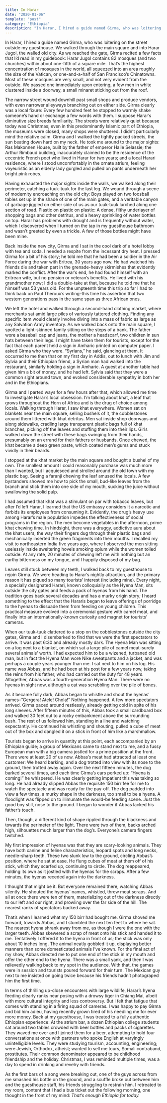 ```yaml
---
title: In Harar
date: "2020-01-06"
template: "post"
category: "Ethiopia"
description: "In Harar, I hired a guide named Girma, who was loitering on the street outside my guesthouse."
---
```


In Harar, I hired a guide named Girma, who was loitering on the street outside my guesthouse. We walked through the main square and into Harar Jugol, the walled old city. As we reached the gate, Girma recited a few facts that I’d read in my guidebook: Harar Jugol contains 82 mosques (and two churches) within about one-fifth of a square mile. That’s the highest concentration of mosques in the world, all squeezed into an area roughly the size of the Vatican, or one-and-a-half of San Francisco’s Chinatowns. Most of these mosques are very small, and not very evident from the outside. We passed one immediately upon entering, a few men in white clustered inside a doorway, a small minaret sticking out from the roof.

The narrow street wound downhill past small shops and produce vendors, with even narrower alleyways branching out on either side. Girma clearly was a local fixure: Every few hundred feet he stopped to warmly shake someone’s hand or exchange a few words with them. I suppose Harar’s diminutive size breeds familiarity. The streets were relatively quiet because today was Christmas; even in this predominantly Islamic part of Ethiopia, the museums were closed, many shops were shuttered. I didn’t particularly mind the relative calm. Girma and I walked the tightly packed streets, the sun beating down hard on my neck. He took me around to the major sights: Ras Makonnen House, built by the father of emperor Haile Selassie; the Arthur Rimbaud building, inaccurately claimed to be the residence of the eccentric French poet who lived in Harar for two years; and a local Harari residence, where I stood uncomfortably in the ornate atrium, feeling voyeuristic as an elderly lady gurgled and pulled on pants underneath her bright pink robes.

Having exhausted the major sights inside the walls, we walked along their perimeter, catching a tuuk-tuuk for the last leg. We wound through a scene of modernity encroaching on the old city: Boys played on two foosball tables set up in the shade of one of the main gates, and a veritable canyon of garbage jiggled on either side of us as our tuuk-tuuk lurched along one section of road. Plastic on plastic on plastic: A dense, filthy underlayer of shopping bags and other detritus, and a heavy sprinkling of water bottles on top. Harar has problems with drought and is frequently without water, which I discovered when I turned on the tap in my guesthouse bathroom and wasn’t greeted by even a trickle. A few of those bottles might have been mine.

Back inside the new city, Girma and I sat in the cool dark of a hotel lobby with tea and soda. I needed a respite from the incessant dry heat. I pressed Girma for a bit of his story; he told me that he had been a soldier in the Air Force during the war with Eritrea, 30 years ago now. He had watched his friends die and taken part in the grenade-heavy skirmishes that evidently marked the conflict. After the war’s end, he had found himself with an Eritrean wife, but no pension or veteran’s benefits. He lived with his grandmother now; I did a double-take at that, because he told me that he himself was 53 years old. For the umpteenth time this trip so far I had to think back on Paul Theroux’s writing–this time his assertion that two western generations pass in the same span as three African ones.

We left the hotel and walked through a second-hand clothing market, where merchants sat amid large piles of variously tattered clothing. Finding any specific item would clearly involve diving into a mass of fabric as large as any Salvation Army inventory. As we walked back onto the main square, I spotted a light-skinned family sitting on the steps of a bank. The father wore a baseball cap and jeans, the mother a headscarf, two children in sun hats between their legs. I might have taken them for tourists, except for the fact that each parent held a sign in Amharic printed on computer paper. I asked Girma who they were. “Syrians,” he said, glancing at them. It occurred to me then that on my first day in Addis, out to lunch with Jim and Sylvia and their Ethiopian friend, a Syrian man had walked into the restaurant, similarly holding a sign in Amharic. A guest at another table had given him a bit of money, and he had left. Sylvia said that they were a common sight around town, and evoked considerable sympathy in both her and in the Ethiopians.

Girma and I parted ways for a few hours after that, which allowed me time to investigate Harar’s local obsession. I’m talking about khat, a leaf that grows throughout the Horn of Africa and is the drug of choice among locals. Walking through Harar, I saw khat everywhere. Women sat on blankets near the main square, selling bushels of it, the cobblestones around them littered with khat detritus. Men sat inside shop doorways and along sidewalks, cradling large transparent plastic bags full of khat branches, picking off the leaves and stuffing them into their lips. Girls walked down the street with these bags swinging from their hands, presumably on an errand for their fathers or husbands. Once chewed, the khat became a deep green paste, which coated men’s gums and stuck vividly in their beards.

I stopped at the khat market by the main square and bought a bushel of my own. The smallest amount I could reasonably purchase was much more than I wanted, but I acquiesced and strolled around the old town with my plastic bag. Seeing a faranji chewing the leaf amused the locals. A few bystanders showed me how to pick the small, bud-like leaves from the branch and stick them into one side of my mouth, sucking the juice without swallowing the solid pulp.

I had assumed that khat was a stimulant on par with tobacco leaves, but after I’d left Harar, I learned that the US embassy considers it a narcotic and forbids its employees from consuming it. Evidently, the drug’s heavy use among Harar’s male population impedes the effectiveness of social programs in the region. The men become vegetables in the afternoon, prime khat chewing time. In hindsight, there was a druggy, addictive aura about the khat users, the way their fingers dug through their plastic bags and mechanically inserted the green fragments into their mouths. I recalled my visit to northeastern India five years ago, where I observed the men sitting uselessly inside sweltering hovels smoking opium while the women toiled outside. At any rate, 20 minutes of chewing left me with nothing but an earthy bitterness on my tongue, and I happily disposed of my bag.

Leaves still stuck between my teeth, I walked back to my guesthouse to rejoin Girma. We were heading to Harar’s nightly attraction, and the primary reason it has piqued so many tourists’ interest (including mine). Every night, a specially designated Harari, known colloquially as the Hyena Man, sits outside the city gates and feeds a pack of hyenas from his hand. The tradition goes back several decades and has a murky origin story; I heard something to the effect that the Hararis began to leave offerings of porridge to the hyenas to dissuade them from feeding on young children. This practical measure evolved into a ceremonial gesture with camel meat, and finally into an internationally-known curiosity and magnet for tourists’ cameras.

When our tuuk-tuuk clattered to a stop on the cobblestones outside the city gates, Girma and I disembarked to find that we were the first spectators to arrive. It was past 6:30 and already mostly dark. The Hyena Man was sitting on a log next to a blanket, on which sat a large pile of camel meat–surely several animals’ worth. I had expected him to be a wizened, turbaned old man, but in fact the Hyena Man wore Nike sweatpants and a jacket, and was perhaps a couple years younger than me. I sat next to him on his log. His name was Abbas, and he had been at his post for a few years now, taking the reins from his father, who had carried out the duty for 48 years. Altogether, Abbas was a fourth-generation Hyena Man. There were no hyenas in sight now, although a cat was scrabbling over the pile of bones.

As it became fully dark, Abbas began to whistle and shout the hyenas’ names–“Gergera! Atele! Chola!” Nothing happened. A few more spectators arrived. Girma paced around restlessly, already getting cold in spite of his long sleeves. After fifteen minutes of this, Abbas took a small cardboard box and walked 30 feet out to a rocky embankment above the surrounding bush. The rest of us followed him, standing in a line and watching expectantly. He continued his whistling and shouting, pulled a cube of meat out of the box and dangled it on a stick in front of him like a marshmallow.

Tourists began to arrive in quantity at this point, each accompanied by an Ethiopian guide; a group of Mexicans came to stand next to me, and a fussy European man with a big camera jostled for a prime position at the front. There were at least 20 of us now. Abbas’s meat had attracted at least one customer: We heard barking, and a dog trotted into view with its nose to the ground, then trotted away again. Over the next fifteen minutes, the dog barked several times, and each time Girma’s ears perked up: “Hyena is coming!” he whispered. He was clearly getting impatient this was taking so long. He had already slipped Abbas the requisite 150 birr fee for me to watch the spectacle and was ready for the pay-off. The dog padded into view a few times, a murky shape in the darkness, too small to be a hyena. A floodlight was flipped on to illimunate the would-be feeding scene. Just the good boy still, nose to the ground. I began to wonder if Abbas lacked his father’s touch.

Then, though, a different kind of shape rippled through the blackness and towards the perimeter of the light. There were two of them, backs arched high, silhouettes much larger than the dog’s. Everyone’s camera fingers twitched.

My first impression of hyenas was that they are scary-looking animals. They have both canine and feline characteristics, leopard spots and long necks, needle-sharp teeth. These two slunk low to the ground, circling Abbas’s position, where he sat at ease. He flung cubes of meat at them off of his stick, which they scarfed up, continuing to circle. The dog reappeared, holding its own as it jostled with the hyenas for the scraps. After a few minutes, the hyenas receded again into the darkness.

I thought that might be it. But everyone remained there, watching Abbas silently. He shouted the hyenas’ names, whistled, threw meat scraps. And all at once there were ten of them, materializing out of the darkness directly to our left and our right, and prowling over the far side of the hill. The nearest ranks of spectators backed away.

That’s when I learned what my 150 birr had bought me. Girma shoved me forward, towards Abbas, and I stumbled the next ten feet to where he sat. The nearest hyena shrank away from me, as though I were the one with the larger teeth. Abbas skewered a scrap of meat onto his stick and handed it to me. Tentatively I offered it to the hyena in front of us; the stick was only about 10 inches long. The animal neatly gobbled it up, displaying better manners than some domesticated animals I’ve known. For the final act of my show, Abbas directed me to put one end of the stick in my mouth and offer the other end to the hyena. There was a small yank, and then I was relievedly walking back to my spot in the audience. With that, the games were in session and tourists poured forward for their turn. The Mexican guy next to me insisted on going twice because his friends hadn’t photograped him the first time.

In terms of thrilling up-close encounters with large wildlife, Harar’s hyena feeding clearly ranks near posing with a drowsy tiger in Chiang Mai, albeit with more cultural integrity and less controversy. But I felt that fatigue that comes with standing in a firing squad of cameras. I was happy to pay Girma and bid him adieu, having recently grown tired of his needling me for ever more money. Back at my guesthouse, I was treated to a fully authentic Ethiopian experience: At the atrium bar, a dozen Ethiopian college students sat around two tables crowded with beer bottles and packs of cigarettes. They waved me over and I joined them for a beer, attempting to hold four conversations at once with partners who spoke English at varyingly unintelligible levels. They were studying tourism, accounting, engineering; were Jewish, Orthodox, atheist; wanted to sell me tours, Somali contraband, prostitutes. Their common denominator appeared to be childhood friendship and the holiday. Christmas, I was reminded multiple times, was a day to spend in drinking and revelry with friends.

As the first bars of a song were breaking out, one of the guys across from me smashed his bottle on the ground, and a scuffle broke out between him and the guesthouse staff, his friends struggling to restrain him. I retreated to my room, content that I had a bus ticket out the following morning, one thought in the front of my mind: *That’s enough Ethiopia for today.*
